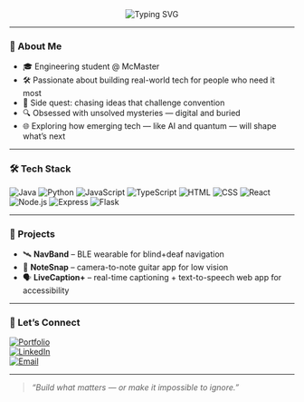 <div align="center">
  <img src="https://readme-typing-svg.demolab.com?font=Fira+Code&size=24&pause=1000&center=true&vCenter=true&width=435&lines=Hey!+I'm+Riley+%F0%9F%91%8B;Engineer+%7C+Builder+%7C+Explorer;Always+building." alt="Typing SVG" />
</div>

---

### 🧠 About Me  
- 🎓 Engineering student @ McMaster  
- 🛠 Passionate about building real-world tech for people who need it most  
- 🧭 Side quest: chasing ideas that challenge convention
- 🔍 Obsessed with unsolved mysteries — digital and buried 
- 🌐 Exploring how emerging tech — like AI and quantum — will shape what’s next

---

### 🛠 Tech Stack
![Java](https://img.shields.io/badge/-Java-333?style=flat&logo=openjdk&logoColor=white)
![Python](https://img.shields.io/badge/-Python-333?style=flat&logo=python)
![JavaScript](https://img.shields.io/badge/-JavaScript-333?style=flat&logo=javascript)
![TypeScript](https://img.shields.io/badge/-TypeScript-333?style=flat&logo=typescript)
![HTML](https://img.shields.io/badge/-HTML5-333?style=flat&logo=html5)
![CSS](https://img.shields.io/badge/-CSS3-333?style=flat&logo=css3)
![React](https://img.shields.io/badge/-React-333?style=flat&logo=react)
![Node.js](https://img.shields.io/badge/-Node.js-333?style=flat&logo=node.js)
![Express](https://img.shields.io/badge/-Express-333?style=flat&logo=express)
![Flask](https://img.shields.io/badge/-Flask-333?style=flat&logo=flask)

---

### 🚀 Projects  
- 🛰️ **NavBand** – BLE wearable for blind+deaf navigation  
- 🎸 **NoteSnap** – camera-to-note guitar app for low vision  
- 🗣️ **LiveCaption+** – real-time captioning + text-to-speech web app for accessibility

---

### 🤝 Let’s Connect
[![Portfolio](https://img.shields.io/badge/-Portfolio-000?style=flat&logo=vercel&logoColor=white)](https://rileya-p.com)  
[![LinkedIn](https://img.shields.io/badge/-LinkedIn-0A66C2?style=flat&logo=linkedin&logoColor=white)](https://www.linkedin.com/in/riley-adams-peacock-448b6b332/)  
[![Email](https://img.shields.io/badge/-Email-EA4335?style=flat&logo=gmail&logoColor=white)](mailto:rileyap0615@gmail.com@gmail.com)

---

> *“Build what matters — or make it impossible to ignore.”*


